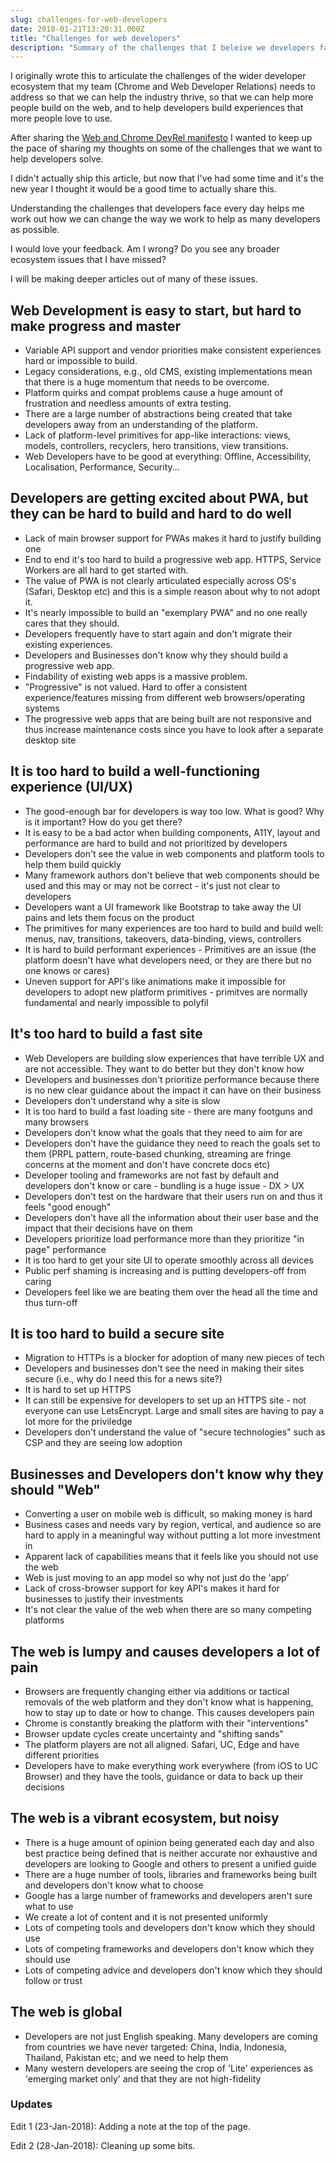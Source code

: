```yaml
---
slug: challenges-for-web-developers
date: 2018-01-21T13:20:31.000Z
title: "Challenges for web developers"
description: "Summary of the challenges that I beleive we developers face every day."
---
```


I originally wrote this to articulate the challenges of the wider developer
ecosystem that my team (Chrome and Web Developer Relations) needs to address so
that we can help the industry thrive, so that we can help more people build on
the web, and to help developers build experiences that more people love to use.

After sharing the [Web and Chrome DevRel
manifesto](/web-developer-relations-manifesto/) I wanted to keep up the pace of
sharing my thoughts on some of the challenges that we want to help developers solve.

I didn't actually ship this article, but now that I've had some time and it's
the new year I thought it would be a good time to actually share this.

Understanding the challenges that developers face every day helps me work out how
we can change the way we work to help as many developers as possible.

I would love your feedback. Am I wrong? Do you see any broader ecosystem issues 
that I have missed?

I will be making deeper articles out of many of these issues.

## Web Development is easy to start, but hard to make progress and master

* Variable API support and vendor priorities make consistent experiences hard
  or impossible to build.
* Legacy considerations, e.g., old CMS, existing implementations mean that there 
  is a huge momentum that needs to be overcome.
* Platform quirks and compat problems cause a huge amount of frustration and
  needless amounts of extra testing.
* There are a large number of abstractions being created that take developers
  away from an understanding of the platform.
* Lack of platform-level primitives for app-like interactions: views, models, 
  controllers, recyclers, hero transitions, view transitions.
* Web Developers have to be good at everything: Offline, Accessibility, 
  Localisation, Performance, Security...

## Developers are getting excited about PWA, but they can be hard to build and hard to do well

* Lack of main browser support for PWAs makes it hard to justify building one
* End to end it's too hard to build a progressive web app. HTTPS, Service 
  Workers are all hard to get started with.
* The value of PWA is not clearly articulated especially across OS's (Safari, 
  Desktop etc) and this is a simple reason about why to not adopt it.
* It's nearly impossible to build an "exemplary PWA" and no one really cares
  that they should.
* Developers frequently have to start again and don't migrate their existing 
  experiences.
* Developers and Businesses don't know why they should build a progressive web 
  app.
* Findability of existing web apps is a massive problem.
* "Progressive" is not valued. Hard to offer a consistent experience/features 
  missing from different web browsers/operating systems
* The progressive web apps that are being built are not responsive and thus 
  increase maintenance costs since you have to look after a separate desktop 
  site

## It is too hard to build a well-functioning experience (UI/UX)

* The good-enough bar for developers is way too low. What is good? Why is it 
  important? How do you get there?
* It is easy to be a bad actor when building components, A11Y, layout and 
  performance are hard to build and not prioritized by developers
* Developers don't see the value in web components and platform tools to help 
  them build quickly
* Many framework authors don't believe that web components should be used and
  this may or may not be correct - it's just not clear to developers
* Developers want a UI framework like Bootstrap to take away the UI pains and 
  lets them focus on the product
* The primitives for many experiences are too hard to build and build well: 
  menus, nav, transitions, takeovers, data-binding, views, controllers
* It is hard to build performant experiences - Primitives are an issue (the
  platform doesn't have what developers need, or they are there but no one knows
  or cares)
* Uneven support for API's like animations make it impossible for developers to 
  adopt new platform primitives - primitves are normally fundamental and nearly 
  impossible to polyfil

## It's too hard to build a fast site

* Web Developers are building slow experiences that have terrible UX and are not 
  accessible. They want to do better but they don't know how
* Developers and businesses don't prioritize performance because there is no new 
  clear guidance about the impact it can have on their business
* Developers don't understand why a site is slow
* It is too hard to build a fast loading site - there are many footguns and many 
  browsers
* Developers don't know what the goals that they need to aim for are
* Developers don't have the guidance they need to reach the goals set to them 
  (PRPL pattern, route-based chunking, streaming are fringe concerns at the 
  moment and don't have concrete docs etc)
* Developer tooling and frameworks are not fast by default and developers don't 
  know or care - bundling is a huge issue - DX &gt; UX
* Developers don't test on the hardware that their users run on and thus it 
  feels "good enough"
* Developers don't have all the information about their user base and the impact 
  that their decisions have on them
* Developers prioritize load performance more than they prioritize "in page" 
  performance
* It is too hard to get your site UI to operate smoothly across all devices
* Public perf shaming is increasing and is putting developers-off from caring
* Developers feel like we are beating them over the head all the time and thus 
  turn-off

## It is too hard to build a secure site

* Migration to HTTPs is a blocker for adoption of many new pieces of tech
* Developers and businesses don't see the need in making their sites secure 
  (i.e., why do I need this for a news site?)
* It is hard to set up HTTPS
* It can still be expensive for developers to set up an HTTPS site - not 
  everyone can use LetsEncrypt. Large and small sites are having to pay a lot 
  more for the priviledge
* Developers don't understand the value of "secure technologies" such as CSP and 
  they are seeing low adoption

## Businesses and Developers don't know why they should "Web"

* Converting a user on mobile web is difficult, so making money is hard
* Business cases and needs vary by region, vertical, and audience so are hard to
  apply in a meaningful way without putting a lot more investment in
* Apparent lack of capabilities means that it feels like you should not use the 
  web
* Web is just moving to an app model so why not just do the 'app'
* Lack of cross-browser support for key API's makes it hard for businesses to 
  justify their investments
* It's not clear the value of the web when there are so many competing platforms

## The web is lumpy and causes developers a lot of pain

* Browsers are frequently changing either via additions or tactical removals of 
  the web platform and they don't know what is happening, how to stay up to date 
  or how to change. This causes developers pain
* Chrome is constantly breaking the platform with their "interventions"
* Browser update cycles create uncertainty and "shifting sands"
* The platform players are not all aligned. Safari, UC, Edge and have different 
  priorities
* Developers have to make everything work everywhere (from iOS to UC Browser) 
  and they have the tools, guidance or data to back up their decisions

## The web is a vibrant ecosystem, but noisy

* There is a huge amount of opinion being generated each day and also best 
  practice being defined that is neither accurate nor exhaustive and developers 
  are looking to Google and others to present a unified guide
* There are a huge number of tools, libraries and frameworks being built and 
  developers don't know what to choose
* Google has a large number of frameworks and developers aren't sure what to 
  use
* We create a lot of content and it is not presented uniformly
* Lots of competing tools and developers don't know which they should use
* Lots of competing frameworks and developers don't know which they should use
* Lots of competing advice and developers don't know which they should follow or 
  trust

## The web is global

* Developers are not just English speaking. Many developers are coming from
  countries we have never targeted: China, India, Indonesia, Thailand, Pakistan
  etc; and we need to help them
* Many western developers are seeing the crop of 'Lite' experiences as 'emerging
  market only' and that they are not high-fidelity

### Updates
Edit 1 (23-Jan-2018): Adding a note at the top of the page.

Edit 2 (28-Jan-2018): Cleaning up some bits.

